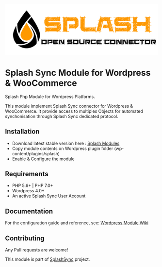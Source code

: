 [![N|Solid](https://github.com/SplashSync/Php-Core/blob/master/Resources/img/fake-image2.jpg)](http://www.splashsync.com)
# Splash Sync Module for Wordpress & WooCommerce
Splash Php Module for Wordpress Platforms.

This module implement Splash Sync connector for Wordpress & WooCommerce. It provide access to multiples Objects for automated synchonisation through Splash Sync dedicated protocol.

## Installation

* Download latest stable version here : [Splash Modules](http://www.splashsync.com/en/modules/)
* Copy module contents on Wordpress plugin folder (wp-content/plugins/splash) 
* Enable & Configure the module

## Requirements

* PHP 5.6+ | PHP 7.0+
* Wordpress 4.0+
* An active Splash Sync User Account

## Documentation

For the configuration guide and reference, see: [Wordpress Module Wiki](https://github.com/SplashSync/Wordpress/wiki)

## Contributing

Any Pull requests are welcome! 

This module is part of [SplashSync](http://www.splashsync.com) project.
